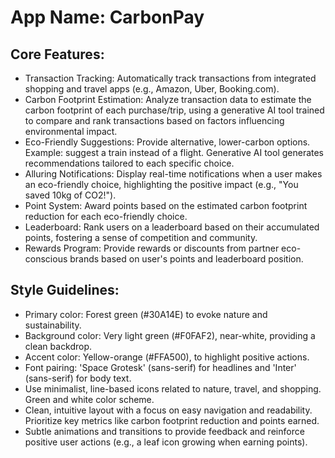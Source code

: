 # **App Name**: CarbonPay

## Core Features:

- Transaction Tracking: Automatically track transactions from integrated shopping and travel apps (e.g., Amazon, Uber, Booking.com).
- Carbon Footprint Estimation: Analyze transaction data to estimate the carbon footprint of each purchase/trip, using a generative AI tool trained to compare and rank transactions based on factors influencing environmental impact.
- Eco-Friendly Suggestions: Provide alternative, lower-carbon options. Example: suggest a train instead of a flight. Generative AI tool generates recommendations tailored to each specific choice.
- Alluring Notifications: Display real-time notifications when a user makes an eco-friendly choice, highlighting the positive impact (e.g., "You saved 10kg of CO2!").
- Point System: Award points based on the estimated carbon footprint reduction for each eco-friendly choice.
- Leaderboard: Rank users on a leaderboard based on their accumulated points, fostering a sense of competition and community.
- Rewards Program: Provide rewards or discounts from partner eco-conscious brands based on user's points and leaderboard position.

## Style Guidelines:

- Primary color: Forest green (#30A14E) to evoke nature and sustainability.
- Background color: Very light green (#F0FAF2), near-white, providing a clean backdrop.
- Accent color: Yellow-orange (#FFA500), to highlight positive actions.
- Font pairing: 'Space Grotesk' (sans-serif) for headlines and 'Inter' (sans-serif) for body text.
- Use minimalist, line-based icons related to nature, travel, and shopping. Green and white color scheme.
- Clean, intuitive layout with a focus on easy navigation and readability. Prioritize key metrics like carbon footprint reduction and points earned.
- Subtle animations and transitions to provide feedback and reinforce positive user actions (e.g., a leaf icon growing when earning points).